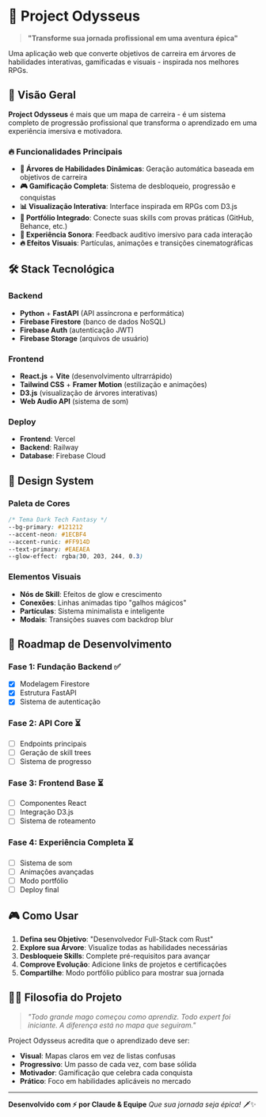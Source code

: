 # 🧭 Project Odysseus

> **"Transforme sua jornada profissional em uma aventura épica"**

Uma aplicação web que converte objetivos de carreira em árvores de habilidades interativas, gamificadas e visuais - inspirada nos melhores RPGs.

## 🎯 Visão Geral

**Project Odysseus** é mais que um mapa de carreira - é um sistema completo de progressão profissional que transforma o aprendizado em uma experiência imersiva e motivadora.

### 🔥 Funcionalidades Principais

- **🌳 Árvores de Habilidades Dinâmicas**: Geração automática baseada em objetivos de carreira
- **🎮 Gamificação Completa**: Sistema de desbloqueio, progressão e conquistas
- **📊 Visualização Interativa**: Interface inspirada em RPGs com D3.js
- **🔗 Portfólio Integrado**: Conecte suas skills com provas práticas (GitHub, Behance, etc.)
- **🎵 Experiência Sonora**: Feedback auditivo imersivo para cada interação
- **🔥 Efeitos Visuais**: Partículas, animações e transições cinematográficas

## 🛠️ Stack Tecnológica

### Backend
- **Python** + **FastAPI** (API assíncrona e performática)
- **Firebase Firestore** (banco de dados NoSQL)
- **Firebase Auth** (autenticação JWT)
- **Firebase Storage** (arquivos de usuário)

### Frontend
- **React.js** + **Vite** (desenvolvimento ultrarrápido)
- **Tailwind CSS** + **Framer Motion** (estilização e animações)
- **D3.js** (visualização de árvores interativas)
- **Web Audio API** (sistema de som)

### Deploy
- **Frontend**: Vercel
- **Backend**: Railway
- **Database**: Firebase Cloud

## 🎨 Design System

### Paleta de Cores
```css
/* Tema Dark Tech Fantasy */
--bg-primary: #121212
--accent-neon: #1ECBF4
--accent-runic: #FF914D
--text-primary: #EAEAEA
--glow-effect: rgba(30, 203, 244, 0.3)
```

### Elementos Visuais
- **Nós de Skill**: Efeitos de glow e crescimento
- **Conexões**: Linhas animadas tipo "galhos mágicos"
- **Partículas**: Sistema minimalista e inteligente
- **Modais**: Transições suaves com backdrop blur

## 🚀 Roadmap de Desenvolvimento

### Fase 1: Fundação Backend ✅
- [x] Modelagem Firestore
- [x] Estrutura FastAPI
- [x] Sistema de autenticação

### Fase 2: API Core ⏳
- [ ] Endpoints principais
- [ ] Geração de skill trees
- [ ] Sistema de progresso

### Fase 3: Frontend Base ⏳
- [ ] Componentes React
- [ ] Integração D3.js
- [ ] Sistema de roteamento

### Fase 4: Experiência Completa ⏳
- [ ] Sistema de som
- [ ] Animações avançadas
- [ ] Modo portfólio
- [ ] Deploy final

## 🎮 Como Usar

1. **Defina seu Objetivo**: "Desenvolvedor Full-Stack com Rust"
2. **Explore sua Árvore**: Visualize todas as habilidades necessárias
3. **Desbloqueie Skills**: Complete pré-requisitos para avançar
4. **Comprove Evolução**: Adicione links de projetos e certificações
5. **Compartilhe**: Modo portfólio público para mostrar sua jornada

## 🧙‍♂️ Filosofia do Projeto

> *"Todo grande mago começou como aprendiz. Todo expert foi iniciante. A diferença está no mapa que seguiram."*

Project Odysseus acredita que o aprendizado deve ser:
- **Visual**: Mapas claros em vez de listas confusas
- **Progressivo**: Um passo de cada vez, com base sólida
- **Motivador**: Gamificação que celebra cada conquista
- **Prático**: Foco em habilidades aplicáveis no mercado

---

**Desenvolvido com ⚡ por Claude & Equipe**
*Que sua jornada seja épica!* 🗡️✨